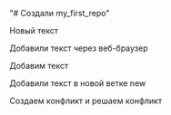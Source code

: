 "# Создали my_first_repo" 

Новый текст

Добавили текст через веб-браузер

Добавим текст

Добавили текст в новой ветке new


Создаем конфликт и решаем конфликт
